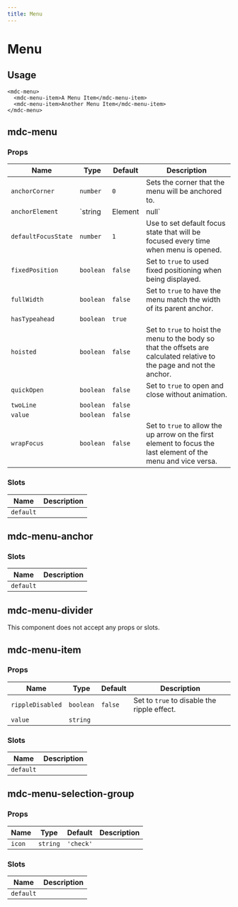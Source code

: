 ```yaml
---
title: Menu
---
```


# Menu

<v-menu-demo1 />

## Usage

```vue
<mdc-menu>
  <mdc-menu-item>A Menu Item</mdc-menu-item>
  <mdc-menu-item>Another Menu Item</mdc-menu-item>
</mdc-menu>
```

## mdc-menu

### Props

| Name | Type | Default | Description |
| ---- | ---- | ------- | ----------- |
| `anchorCorner` | `number` | `0` | Sets the corner that the menu will be anchored to. |
| `anchorElement` | `string | Element | null` | `null` |
| `defaultFocusState` | `number` | `1` | Use to set default focus state that will be focused every time when menu is opened. |
| `fixedPosition` | `boolean` | `false` | Set to `true` to used fixed positioning when being displayed. |
| `fullWidth` | `boolean` | `false` | Set to `true` to have the menu match the width of its parent anchor. |
| `hasTypeahead` | `boolean` | `true` |  |
| `hoisted` | `boolean` | `false` | Set to `true` to hoist the menu to the body so that the offsets are calculated relative to the page and not the anchor. |
| `quickOpen` | `boolean` | `false` | Set to `true` to open and close without animation. |
| `twoLine` | `boolean` | `false` |
| `value` | `boolean` | `false` |
| `wrapFocus` | `boolean` | `false` | Set to `true` to allow the up arrow on the first element to focus the last element of the menu and vice versa. |

### Slots

| Name | Description |
| ---- | ------------|
| `default` |

## mdc-menu-anchor

### Slots

| Name | Description |
| ---- | ------------|
| `default` |

## mdc-menu-divider

This component does not accept any props or slots.

## mdc-menu-item

### Props

| Name | Type | Default | Description |
| ---- | ---- | ------- | ----------- |
| `rippleDisabled` | `boolean` | `false` | Set to `true` to disable the ripple effect. |
| `value` | `string` |

### Slots

| Name | Description |
| ---- | ------------|
| `default` |

## mdc-menu-selection-group

### Props

| Name | Type | Default | Description |
| ---- | ---- | ------- | ----------- |
| `icon` | `string` | `'check'` |

### Slots

| Name | Description |
| ---- | ------------|
| `default` |

